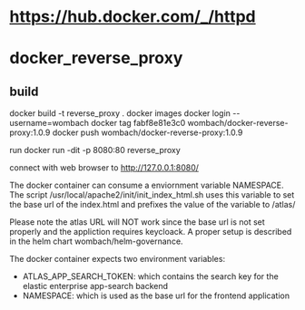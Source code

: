 # https://hub.docker.com/_/httpd

# docker_reverse_proxy

build
------
docker build -t reverse_proxy .
docker images
docker login --username=wombach
docker tag fabf8e81e3c0 wombach/docker-reverse-proxy:1.0.9
docker push wombach/docker-reverse-proxy:1.0.9

run
docker run -dit -p 8080:80 reverse_proxy

connect with web browser to http://127.0.0.1:8080/

The docker container can consume a enviornment variable NAMESPACE.
The script /usr/local/apache2/init/init_index_html.sh uses this variable to set the base url of the index.html and prefixes the value of the variable to /atlas/

Please note the atlas URL will NOT work since the base url is not set properly and the appliction requires keycloack. A proper setup is described in the helm chart wombach/helm-governance.

The docker container expects two environment variables:
- ATLAS_APP_SEARCH_TOKEN: which contains the search key for the elastic enterprise app-search backend
- NAMESPACE: which is used as the base url for the frontend application
